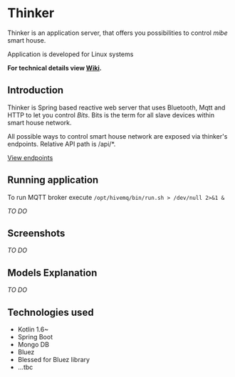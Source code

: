 # Thinker
Thinker is an application server, that offers you possibilities to control *mibe* smart house.

Application is developed for Linux systems

**For technical details view [Wiki](https://github.com/mibe-iot/thinker/wiki).**

## Introduction

Thinker is Spring based reactive web server that uses Bluetooth, Mqtt and HTTP to let you control *Bits*. Bits is the term for all slave devices within smart house network. 

All possible ways to control smart house network are exposed via thinker's endpoints. Relative API path is /api/\*. 

[View endpoints](./swagger.html)

## Running application

To run MQTT broker execute `/opt/hivemq/bin/run.sh > /dev/null 2>&1 &`

*TO DO*

## Screenshots

*TO DO*

## Models Explanation

*TO DO*

## Technologies used
- Kotlin 1.6~
- Spring Boot
- Mongo DB
- Bluez
- Blessed for Bluez library
- ...tbc
